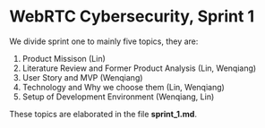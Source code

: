 # WebRTC Cybersecurity, Sprint 1

We divide sprint one to mainly five topics, they are:

1. Product Missison (Lin)
2. Literature Review and Former Product Analysis (Lin, Wenqiang)
3. User Story and MVP (Wenqiang)
4. Technology and Why we choose them (Lin, Wenqiang)
5. Setup of Development Environment (Wenqiang, Lin)



These topics are elaborated in the file **sprint_1.md**.
